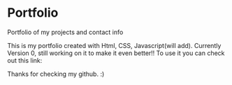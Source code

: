 # Portfolio
Portfolio of my projects and contact info

This is my portfolio created with Html, CSS, Javascript(will add). 
Currently Version 0, still working on it to make it even better!! 
To use it you can check out this link:

Thanks for checking my github.  :)
